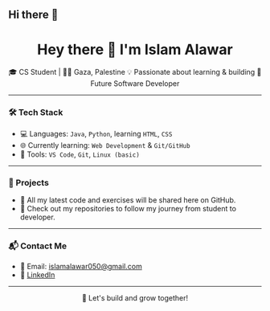 ## Hi there 👋
<h1 align="center">Hey there 👋 I'm Islam Alawar</h1>

<p align="center">
🎓 CS Student | 👩‍💻 Gaza, Palestine  
💡 Passionate about learning & building  
🚀 Future Software Developer  
</p>

---

### 🛠️ Tech Stack

- 💻 Languages: `Java`, `Python`, learning `HTML`, `CSS`
- 🌐 Currently learning: `Web Development` & `Git/GitHub`
- 🔧 Tools: `VS Code`, `Git`, `Linux (basic)`

---

### 📌 Projects

- 🌟 All my latest code and exercises will be shared here on GitHub.
- 📂 Check out my repositories to follow my journey from student to developer.

---

### 📬 Contact Me

- 📧 Email: islamalawar050@gmail.com
- 💼 [LinkedIn](www.linkedin.com/in/islamalawar)

---

<p align="center">🚀 Let's build and grow together!</p>

<!--
**islamalaw3r/islamalaw3r** is a ✨ _special_ ✨ repository because its `README.md` (this file) appears on your GitHub profile.

Here are some ideas to get you started:

- 🔭 I’m currently working on ...
- 🌱 I’m currently learning ...
- 👯 I’m looking to collaborate on ...
- 🤔 I’m looking for help with ...
- 💬 Ask me about ...
- 📫 How to reach me: ...
- 😄 Pronouns: ...
- ⚡ Fun fact: ...
-->
